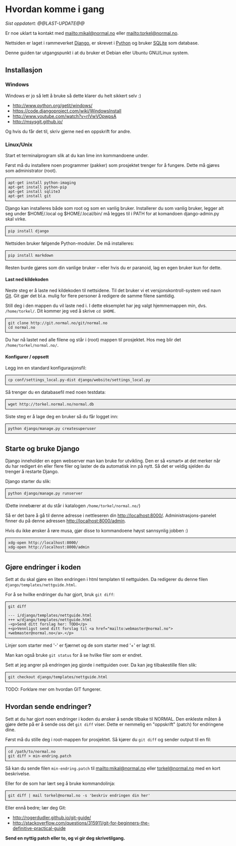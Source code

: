 <!--
http://git.normal.no/git/normal.no/tree/docs/how-to-contribute.md

Se the Makefile for how to build and upload.

rename getting-started.md ?

TODO:
Python Web Development: Understanding Django for Beginners
http://www.youtube.com/watch?v=zTNA0MtZwso
Kan du ikke python, eller har veldig lyst til å lære => kanskje
heller finne noe annet å gjøre? :) [bidra med]
-->

<style type="text/css">
  pre {
    background-color: rgb(238, 238, 238);
    border: 1px solid black;
    padding: 1ex;
    width: 52em;
    /*
    width: auto;
    */
  }
  p { width: 50em; }
  h2 { margin-top: 3ex; }
</style>


Hvordan komme i gang
====================

_Sist oppdatert: @@LAST-UPDATE@@_

Er noe uklart ta kontakt med <mailto:mikal@normal.no> eller
<mailto:torkel@normal.no>.

Nettsiden er laget i rammeverket [Django], er skrevet i [Python] og bruker
[SQLite] som database.

Denne guiden tar utgangspunkt i at du bruker et Debian eller Ubuntu
GNU/Linux system.

[Django]: https://www.djangoproject.com/
[Python]: http://www.python.org/
[SQLite]: http://sqlite.org/


## Installasjon ##


### Windows ###

Windows er jo så lett å bruke så dette klarer du helt sikkert selv :)

* <http://www.python.org/getit/windows/>
* <https://code.djangoproject.com/wiki/WindowsInstall>
* <http://www.youtube.com/watch?v=rIVwVOpwpsA>
* <http://msysgit.github.io/>

Og hvis du får det til, skriv gjerne ned en oppskrift for andre.


### Linux/Unix ###

Start et terminalprogram slik at du kan lime inn kommandoene under.

Først må du installere noen programmer (pakker) som prosjektet trenger
for å fungere. Dette må gjøres som administrator (root).

    apt-get install python-imaging
    apt-get install python-pip
    apt-get install sqlite3
    apt-get install git

Django kan installeres både som root og som en vanlig bruker.
Installerer du som vanlig bruker, legger alt seg under $HOME/.local og
$HOME/.local/bin/ må legges til i PATH for at komandoen django-admin.py
skal virke.

    pip install django

Nettsiden bruker følgende Python-moduler. De må installeres:

    pip install markdown

Resten burde gjøres som din vanlige bruker – eller hvis du er paranoid,
lag en egen bruker kun for dette.

#### Last ned kildekoden ####

Neste steg er å laste ned kildekoden til nettsidene. Til det bruker vi
et versjonskontroll-system ved navn [Git][]. Git gjør det bl.a. mulig
for flere personer å redigere de samme filene samtidig.

[Git]: http://en.wikipedia.org/wiki/Git_(software)

Still deg i den mappen du vil laste ned i. I dette eksemplet har jeg
valgt hjemmemappen min, dvs. `/home/torkel/`. Dit kommer jeg ved
å skrive `cd $HOME`.

    git clone http://git.normal.no/git/normal.no
    cd normal.no

Du har nå lastet ned alle filene og står i (root) mappen til prosjektet.
Hos meg blir det `/home/torkel/normal.no/`.

#### Konfigurer / oppsett ####

Legg inn en standard konfigurasjonsfil:

    cp conf/settings_local.py-dist django/website/settings_local.py

Så trenger du en databasefil med noen testdata:

    wget http://torkel.normal.no/normal.db

Siste steg er å lage deg en bruker så du får logget inn:

    python django/manage.py createsuperuser



## Starte og bruke Django ##

Django inneholder en egen webserver man kan bruke for utvikling. Den er
så «smart» at det merker når du har redigert én eller flere filer
og laster de da automatisk inn på nytt. Så det er veldig sjelden du
trenger å restarte Django.

Django starter du slik:

    python django/manage.py runserver

(Dette innebærer at du står i katalogen `/home/torkel/normal.no/`)

Så er det bare å gå til denne adresse i nettleseren din
<http://localhost:8000/>. Administrasjons-panelet finner du på denne
adressen <http://localhost:8000/admin>.

Hvis du ikke ønsker å røre musa, gjør disse to kommandoene høyst
sannsynlig jobben :)

    xdg-open http://localhost:8000/
    xdg-open http://localhost:8000/admin



## Gjøre endringer i koden ##

Sett at du skal gjøre en liten endringen i html templaten til
nettguiden. Da redigerer du denne filen `django/templates/nettguide.html`.

For å se hvilke endringer du har gjort, bruk `git diff`:

    git diff

    --- i/django/templates/nettguide.html
    +++ w/django/templates/nettguide.html
    -<p>Send ditt forslag her: TODO</p>
    +<p>Vennligst send ditt forslag til <a href="mailto:webmaster@normal.no">
    +webmaster@normal.no</a>.</p>

Linjer som starter med '-' er fjærnet og de som starter med '+' er lagt
til.

Man kan også bruke `git status` for å se hvilke filer som er endret.

Sett at jeg angrer på endringen jeg gjorde i nettguiden over. Da kan jeg
tilbakestille filen slik:

    git checkout django/templates/nettguide.html

TODO: Forklare mer om hvordan GIT fungerer.

<!--
git add docs/how-to-contribute.md docs/Makefile
git diff &ndash;&ndash;staged
-->


## Hvordan sende endringer? ##

Sett at du har gjort noen endringer i koden du ønsker å sende tilbake
til NORMAL. Den enkleste måten å gjøre dette på er å sende oss det
`git diff` viser. Dette er nemmelig en "oppskrift" (patch) for
endringene dine.

Først må du stille deg i root-mappen for prosjektet. Så kjører du `git
diff` og sender output til en fil:

    cd /path/to/normal.no
    git diff > min-endring.patch

Så kan du sende filen `min-endring.patch` til <mailto:mikal@normal.no>
eller <torkel@normal.no> med en kort beskrivelse.

Eller for de som har lært seg å bruke kommandolinja:

    git diff | mail torkel@normal.no -s 'beskriv endringen din her'

Eller ennå bedre; lær deg Git:

* <http://rogerdudler.github.io/git-guide/>
* <http://stackoverflow.com/questions/315911/git-for-beginners-the-definitive-practical-guide>

**Send en nyttig patch eller to, og vi gir deg skrivetilgang.**


<!--
@deb python-virtualenv
$ virtualenv myenv –no-site-packages
$ . myenv/bin/activate
$ pip install django
-->
